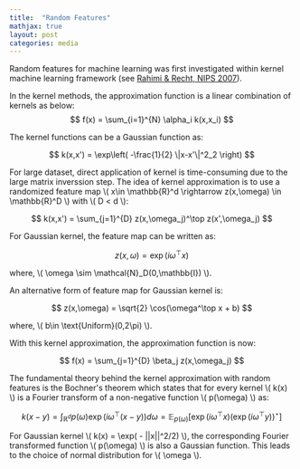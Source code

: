 ```yaml
---
title:  "Random Features"
mathjax: true
layout: post
categories: media
---
```


Random features for machine learning was first investigated within kernel machine learning framework (see [Rahimi & Recht, NIPS 2007](https://proceedings.neurips.cc/paper/2007/hash/013a006f03dbc5392effeb8f18fda755-Abstract.html/)).

In the kernel methods, the approximation function is a linear combination of kernels as below:
$$
f(x) = \sum_{i=1}^{N} \alpha_i k(x,x_i)
$$

The kernel functions can be a Gaussian function as:

$$
k(x,x') = \exp\left( -\frac{1}{2} \|x-x'\|^2_2 \right)
$$

For large dataset, direct application of kernel is time-consuming due to the large matrix inverssion step. The idea of kernel approximation is to use a randomized feature map \\( x\in \mathbb{R}^d \rightarrow z(x,\omega) \in \mathbb{R}^D \\) with \\( D < d \\):

$$
k(x,x') = \sum_{j=1}^{D} z(x,\omega_j)^\top z(x',\omega_j)
$$

For Gaussian kernel, the feature map can be written as:

$$
z(x,\omega) = \exp(i \omega^\top x)
$$

where, \\( \omega \sim \mathcal{N}_D(0,\mathbb{I}) \\).

An alternative form of feature map for Gaussian kernel is:

$$
z(x,\omega) = \sqrt{2} \cos(\omega^\top x + b)
$$

where, \\( b\in \text{Uniform}(0,2\pi) \\).

With this kernel approximation, the approximation function is now:

$$
f(x) = \sum_{j=1}^{D} \beta_j z(x,\omega_j)
$$

The fundamental theory behind the kernel approximation with random features is the Bochner's theorem which states that for every kernel \\( k(x) \\) is a Fourier transform of a non-negative function \\( p(\omega) \\) as:

$$
k(x-y) = \int_{\mathbb{R}^d} p(\omega) \exp\left( i\omega^\top (x-y) \right) d\omega = \mathbb{E}_{p(\omega)}\left[ \exp(i\omega^\top x) \left(\exp(i\omega^\top y)\right)^\star \right]
$$

For Gaussian kernel \\( k(x) = \exp( - \|\|x\|\|^2/2) \\), the corresponding Fourier transformed function \\( p(\omega) \\) is also a Gaussian function. This leads to the choice of normal distribution for \\( \omega \\).
